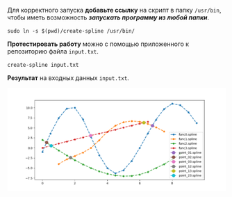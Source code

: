 Для корректного запуска **добавьте ссылку** на скрипт
в папку `/usr/bin`, чтобы иметь возможность _**запускать
программу из любой папки**_.

```shell
sudo ln -s $(pwd)/create-spline /usr/bin/
```

**Протестировать работу** можно с помощью приложенного к
репозиторию файла `input.txt`.

```shell
create-spline input.txt
```

**Результат** на входных данных `input.txt`.

![](img/1.png)
